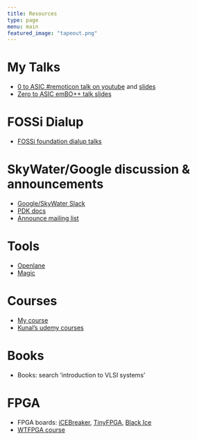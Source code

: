 ```yaml
---
title: Resources
type: page
menu: main
featured_image: "tapeout.png"
---
```


# My Talks

* [0 to ASIC #remoticon talk on youtube](https://youtu.be/ILZ6fDHZ_eo) and [slides](http://bit.ly/0-ASIC-slides)
* [Zero to ASIC emBO++ talk slides](https://docs.google.com/presentation/d/1Brn4BtYtRsc6_ee_7XgPvYyOTiCuho2Z3MEdSJuPr0Y/edit?usp=sharing)

# FOSSi Dialup

* [FOSSi foundation dialup talks](https://www.youtube.com/playlist?list=PLUg3wIOWD8yoZCg9XpFSgEgljx6MSdm9L)

# SkyWater/Google discussion & announcements

* [Google/SkyWater Slack](https://slack.skywater.tools/)
* [PDK docs](https://skywater-pdk.readthedocs.io/en/latest/)
* [Announce mailing list](https://groups.google.com/forum/#!forum/skywater-pdk-announce)

# Tools

* [Openlane](https://github.com/efabless/openlane)
* [Magic](http://opencircuitdesign.com/magic/)

# Courses

* [My course](/contact)
* [Kunal’s udemy courses](https://www.udemy.com/course/vlsi-academy-custom-layout/)

# Books

* Books: search ‘introduction to VLSI systems’

# FPGA

* FPGA boards: [iCEBreaker](https://www.crowdsupply.com/1bitsquared/icebreaker-fpga), [TinyFPGA](https://tinyfpga.com/), [Black Ice](https://www.tindie.com/products/Folknology/blackice-mx/)
* [WTFPGA course](https://github.com/esden/WTFpga)
